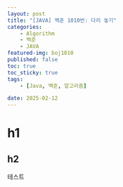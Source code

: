 ```yaml
---
layout: post
title: "[JAVA] 백준 1010번: 다리 놓기"
categories: 
    - Algorithm
    - 백준
    - JAVA
featured-img: boj1010
published: false
toc: true
toc_sticky: true
tags:
    - [Java, 백준, 알고리즘]

date: 2025-02-12
---
```


# h1
## h2
테스트
